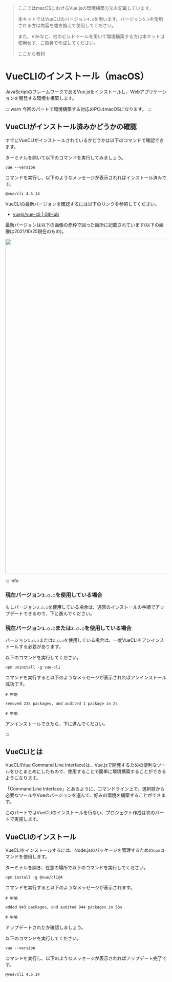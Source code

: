 > ここではmacOSにおけるVue.jsの環境構築方法を記載しています。
>
> 本キットではVueCLIのバージョン`4.x`を用います。バージョン`5.x`を使用される方は内容を書き換えて使用してください。
>
> また、Viteなど、他のビルドツールを用いて環境構築する方は本キットは使用せず、ご自身で作成してください。
>
> ここから教材

# VueCLIのインストール（macOS）
JavaScriptのフレームワークであるVue.jsをインストールし、Webアプリケーションを開発する環境を構築します。

::: warn
今回のパートで環境構築する対応のPCはmacOSになります。
:::

## VueCLIがインストール済みかどうかの確認
すでにVueCLIがインストールされているかどうかは以下のコマンドで確認できます。

ターミナルを開いて以下のコマンドを実行してみましょう。

```console
vue --version
```

コマンドを実行し、以下のようなメッセージが表示されればインストール済みです。

```
@vue/cli 4.5.14
```

VueCLIの最新バージョンを確認するには以下のリンクを参照してください。

- [vuejs/vue-cli | GitHub](https://github.com/vuejs/vue-cli)

最新バージョンは以下の画像の赤枠で囲った箇所に記載されています(以下の画像は2021/10/25現在のもの)。

<img width="1040" src="">

::: info
### 現在バージョン`3.○.○`を使用している場合
もしバージョン`3.○.○`を使用している場合は、通常のインストールの手順でアップデートできるので、下に進んでください。

### 現在バージョン`1.○.○`または`2.○.○`を使用している場合
バージョン`1.○.○`または`2.○.○`を使用している場合は、一度VueCLIをアンインストールする必要があります。

以下のコマンドを実行してください。

```console
npm uninstall -g vue-cli
```

コマンドを実行すると以下のようなメッセージが表示されればアンインストール成功です。

```
# 中略

removed 235 packages, and audited 1 package in 2s

# 中略
```

アンインストールできたら、下に進んでください。

:::

## VueCLIとは
VueCLI(Vue Command Line Interface)は、Vue.jsで開発するための便利なツールをひとまとめにしたもので、使用することで簡単に環境構築することができるようになります。

「Command Line Interface」とあるように、コマンドライン上で、選択肢から必要なツールやVueのバージョンを選んで、好みの環境を構築することができます。

このパートではVueCLIのインストールを行ない、プロジェクト作成は次のパートで実施します。

## VueCLIのインストール
VueCLIをインストールするには、Node.jsのパッケージを管理するための`npm`コマンドを使用します。

ターミナルを開き、任意の場所で以下のコマンドを実行してください。

```console
npm install -g @vue/cli@4
```

コマンドを実行すると以下のようなメッセージが表示されます。

```
# 中略

added 943 packages, and audited 944 packages in 56s

# 中略
```

アップデートされたか確認しましょう。

以下のコマンドを実行してください。

```console
vue --version
```

コマンドを実行し、以下のようなメッセージが表示されればアップデート完了です。

```
@vue/cli 4.5.14
```



